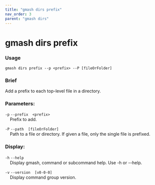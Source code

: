 ```yaml
---
title: "gmash dirs prefix"
nav_order: 3
parent: "gmash dirs"
---
```


# gmash dirs prefix

### Usage
`gmash dirs prefix --p <prefix> --P [fileOrFolder]`

### Brief
Add a prefix to each top-level file in a directory.

### Parameters:
`-p`  `--prefix  <prefix>` \
&nbsp;&nbsp;&nbsp;&nbsp;Prefix to add.

`-P`  `--path  [fileOrFolder]` \
&nbsp;&nbsp;&nbsp;&nbsp;Path to a file or directory. If given a file, only the single file is prefixed.

### Display:
`-h`  `--help` \
&nbsp;&nbsp;&nbsp;&nbsp;Display gmash, command or subcommand help. Use -h or --help.

`-v`  `--version  [v0-0-0]` \
&nbsp;&nbsp;&nbsp;&nbsp;Display command group version.
